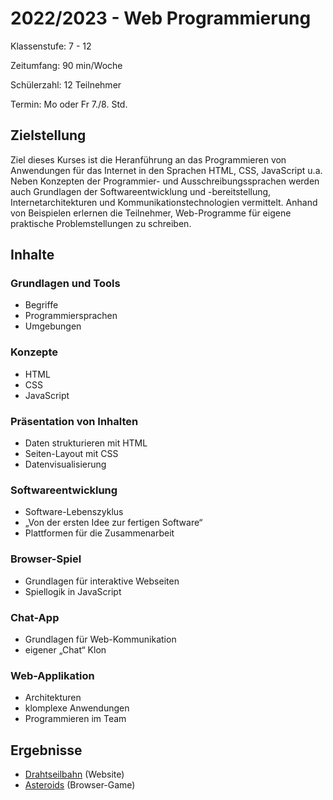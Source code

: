 # 2022/2023 - Web Programmierung

Klassenstufe: 7 - 12

Zeitumfang: 90 min/Woche

Schülerzahl: 12 Teilnehmer

Termin: Mo oder Fr 7./8. Std.

## Zielstellung

Ziel dieses Kurses ist die Heranführung an das Programmieren von Anwendungen für das Internet in den Sprachen HTML, CSS, JavaScript u.a. Neben Konzepten der Programmier- und Ausschreibungssprachen werden auch Grundlagen der Softwareentwicklung und -bereitstellung, Internetarchitekturen und Kommunikationstechnologien vermittelt. Anhand von Beispielen erlernen die Teilnehmer, Web-Programme für eigene praktische Problemstellungen zu schreiben.

## Inhalte

### Grundlagen und Tools
- Begriffe
- Programmiersprachen
- Umgebungen

### Konzepte
- HTML
- CSS
- JavaScript

### Präsentation von Inhalten
- Daten strukturieren mit HTML
- Seiten-Layout mit CSS
- Datenvisualisierung

### Softwareentwicklung
- Software-Lebenszyklus
- „Von der ersten Idee zur fertigen Software“
- Plattformen für die Zusammenarbeit

### Browser-Spiel
- Grundlagen für interaktive Webseiten
- Spiellogik in JavaScript

### Chat-App
- Grundlagen für Web-Kommunikation
- eigener „Chat“ Klon

### Web-Applikation
- Architekturen
- klomplexe Anwendungen
- Programmieren im Team

## Ergebnisse

- [Drahtseilbahn](../drahtseilbahn) (Website)
- [Asteroids](../asteroids) (Browser-Game)
